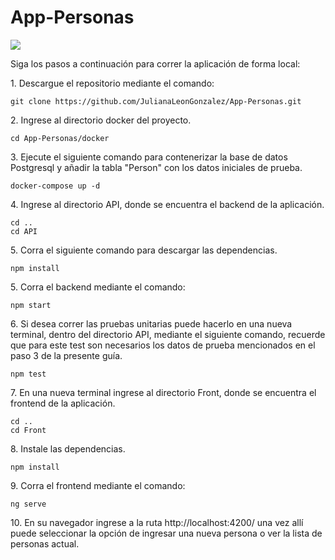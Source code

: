 # App-Personas

![](https://user-images.githubusercontent.com/60897075/129660424-1c0660f9-658c-4c2f-a249-c48677795530.jpg)

Siga los pasos a continuación para correr la aplicación de forma local:

1\. Descargue el repositorio mediante el comando:

```
git clone https://github.com/JulianaLeonGonzalez/App-Personas.git
```

2\. Ingrese al directorio docker del proyecto.

```
cd App-Personas/docker
```

3\. Ejecute el siguiente comando para contenerizar la base de datos Postgresql y añadir la tabla "Person" con los datos iniciales de prueba.

```
docker-compose up -d
```

4\. Ingrese al directorio API, donde se encuentra el backend de la aplicación.

```
cd ..
cd API 
```

5\. Corra el siguiente comando para descargar las dependencias.

```
npm install
```

5\. Corra el backend mediante el comando:

```
npm start
```

6\. Si desea correr las pruebas unitarias puede hacerlo en una nueva terminal, dentro del directorio API, mediante el siguiente comando, recuerde que para este test son necesarios los datos de prueba mencionados en el paso 3 de la presente guía.

```
npm test
```

7\. En una nueva terminal ingrese al directorio Front, donde se encuentra el frontend de la aplicación.

```
cd ..
cd Front
```

8\. Instale las dependencias.

```
npm install
```

9\. Corra el frontend mediante el comando:

```
ng serve
```

10\. En su navegador ingrese a la ruta http://localhost:4200/ una vez allí puede seleccionar la opción de ingresar una nueva persona o ver la lista de personas actual.

